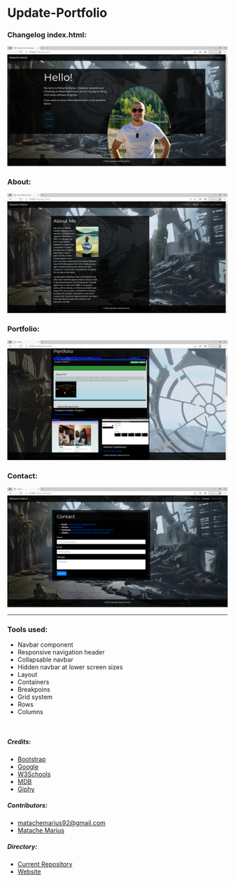 # Update-Portfolio

### Changelog index.html:




![Home test <768px](./assets/1.png)



### About:
![Home test <768px](./assets/2.png)


### Portfolio:
![Home test <768px](./assets/4.png)

### Contact:
![Home test <768px](./assets/3.png)


---
### Tools used:
* Navbar component
* Responsive navigation header
* Collapsable navbar
* Hidden navbar at lower screen sizes
* Layout
* Containers
* Breakpoins
* Grid system
* Rows
* Columns

<br>



##### Credits:
* [Bootstrap](https://getbootstrap.com/)
* [Google](https://www.google.com/)
* [W3Schools](https://www.w3schools.com/)
* [MDB](https://mdbootstrap.com/)
* [Giphy](https://giphy.com/)

##### Contributors:

* matachemarius92@gmail.com
* [Matache Marius](https://github.com/MatacheMarius)
##### Directory:
* [Current Repository](https://github.com/MatacheMarius/Update-Portfolio)
* [Website](https://matachemarius.github.io/Update-Portfolio/)

